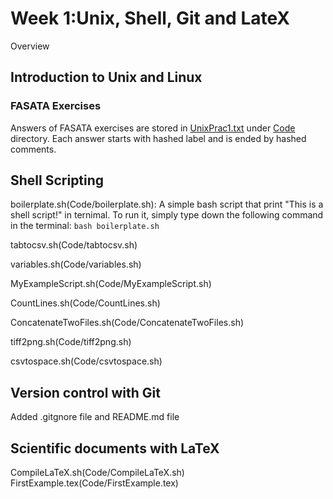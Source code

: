 # Week 1:Unix, Shell, Git and LateX

Overview

## Introduction to Unix and Linux
### FASATA Exercises
Answers of FASATA exercises are stored in [UnixPrac1.txt](Code/UnixPrac1.txt) under [Code](Code) directory. Each answer starts with hashed label and is ended by hashed comments.

## Shell Scripting
boilerplate.sh(Code/boilerplate.sh): A simple bash script that print "This is a shell script!" in ternimal. To run it, simply type down the following command in the terminal:
    ```bash boilerplate.sh```

tabtocsv.sh(Code/tabtocsv.sh)

variables.sh(Code/variables.sh)

MyExampleScript.sh(Code/MyExampleScript.sh)

CountLines.sh(Code/CountLines.sh)

ConcatenateTwoFiles.sh(Code/ConcatenateTwoFiles.sh)

tiff2png.sh(Code/tiff2png.sh)

csvtospace.sh(Code/csvtospace.sh)

## Version control with Git
Added .gitgnore file and README.md file

## Scientific documents with LaTeX
CompileLaTeX.sh(Code/CompileLaTeX.sh)
FirstExample.tex(Code/FirstExample.tex)